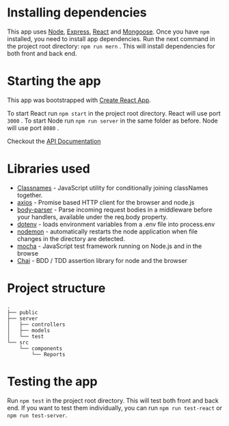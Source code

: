 # Installing dependencies

This app uses [Node](https://nodejs.org), [Express](https://expressjs.com/), [React](https://reactjs.org/) and [Mongoose](https://mongoosejs.com/).
Once you have `npm` installed, you need to install app dependencies.
Run the next command in the project root directory: `npm run mern` . This will install dependencies for both front and back end.

# Starting the app

This app was bootstrapped with [Create React App](https://github.com/facebook/create-react-app).

To start React run `npm start` in the project root directory. React will use port `3000` .
To start Node run `npm run server` in the same folder as before. Node will use port `8080` .

Checkout the [API Documentation](https://documenter.getpostman.com/view/5509767/S1M2T6e4?version=latest)

# Libraries used

- [Classnames](https://github.com/JedWatson/classnames) - JavaScript utility for conditionally joining classNames together.
- [axios](https://github.com/axios/axios) - Promise based HTTP client for the browser and node.js
- [body-parser](https://github.com/expressjs/body-parser) - Parse incoming request bodies in a middleware before your handlers, available under the req.body property.
- [dotenv](https://github.com/motdotla/dotenv) - loads environment variables from a .env file into process.env
- [nodemon](https://github.com/remy/nodemon) - automatically restarts the node application when file changes in the directory are detected.
- [mocha](https://mochajs.org/) - JavaScript test framework running on Node.js and in the browse
- [Chai](https://www.chaijs.com/) - BDD / TDD assertion library for node and the browser

# Project structure

```
.
├── public
├── server
│   ├── controllers
│   ├── models
│   └── test
└── src
    └── components
        └── Reports
```

# Testing the app

Run `npm test` in the project root directory. This will test both front and back end.
If you want to test them individually, you can run `npm run test-react` or `npm run test-server`.
